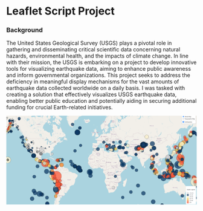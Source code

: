 # Leaflet Script Project

### Background
The United States Geological Survey (USGS) plays a pivotal role in gathering and disseminating critical scientific data concerning natural hazards, environmental health, and the impacts of climate change. In line with their mission, the USGS is embarking on a project to develop innovative tools for visualizing earthquake data, aiming to enhance public awareness and inform governmental organizations. This project seeks to address the deficiency in meaningful display mechanisms for the vast amounts of earthquake data collected worldwide on a daily basis. I was tasked with creating a solution that effectively visualizes USGS earthquake data, enabling better public education and potentially aiding in securing additional funding for crucial Earth-related initiatives.


![Alt Text](https://github.com/peatk/Leaflet-Script/blob/main/Leaflet%201%20-%20Earthquake%20Visualization/images/GeoJSON_Earthquake_Map.png)


